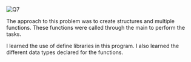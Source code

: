 ![Q7](https://github.com/user-attachments/assets/253f9a95-42c8-43a5-b4d6-3cf64fc57d2e)

The approach to this problem was to create structures and multiple functions. These functions were called through the main to perform the tasks.

I learned the use of define libraries in this program. I also learned the different data types declared for the functions.
